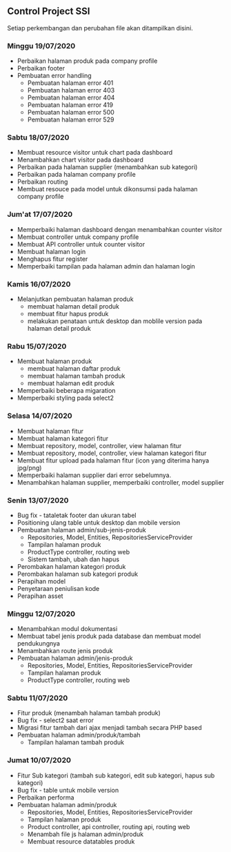 ## Control Project SSI

Setiap perkembangan dan perubahan file akan ditampilkan disini.

<h3><b>Minggu 19/07/2020</b></h3>

<ul> 
    <li>Perbaikan halaman produk pada company profile</li>
    <li>Perbaikan footer</li>
    <li>
        Pembuatan error handling
        <ul>
            <li>Pembuatan halaman error 401</li>
            <li>Pembuatan halaman error 403</li>
            <li>Pembuatan halaman error 404</li>
            <li>Pembuatan halaman error 419</li>
            <li>Pembuatan halaman error 500</li>
            <li>Pembuatan halaman error 529</li>
        </ul>
    </li>
</ul>

<h3><b>Sabtu 18/07/2020</b></h3>

<ul> 
    <li>Membuat resource visitor untuk chart pada dashboard</li>
    <li>Menambahkan chart visitor pada dashboard</li>
    <li>Perbaikan pada halaman supplier (menambahkan sub kategori)</li>
    <li>Perbaikan pada halaman company profile</li>
    <li>Perbaikan routing</li>
    <li>Membuat resouce pada model untuk dikonsumsi pada halaman company profile</li>
</ul>

<h3><b>Jum'at 17/07/2020</b></h3>

<ul> 
    <li>Memperbaiki halaman dashboard dengan menambahkan counter visitor</li>
    <li>Membuat controller untuk company profile</li>
    <li>Membuat API controller untuk counter visitor</li>
    <li>Membuat halaman login</li>
    <li>Menghapus fitur register</li>
    <li>Memperbaiki tampilan pada halaman admin dan halaman login</li>
</ul>

<h3><b>Kamis 16/07/2020</b></h3>

<ul> 
    <li>Melanjutkan pembuatan halaman produk
        <ul>
            <li> membuat halaman detail produk</li>
            <li> membuat fitur hapus  produk</li>
            <li> melakukan penataan untuk desktop dan moblile version pada halaman detail produk</li>
        </ul>
    </li>
</ul>

<h3><b>Rabu 15/07/2020</b></h3>

<ul> 
    <li>Membuat halaman produk
        <ul>
            <li> membuat halaman daftar produk</li>
            <li> membuat halaman tambah produk</li>
            <li> membuat halaman edit produk</li>
        </ul>
    </li>
    <li>Memperbaiki beberapa migaration</li>
    <li>Memperbaiki styling pada select2</li>
</ul>

<h3><b>Selasa 14/07/2020</b></h3>

<ul> 
    <li>Membuat halaman fitur</li>
    <li>Membuat halaman kategori fitur</li>
    <li>Membuat repository, model, controller, view halaman fitur</li>
    <li>Membuat repository, model, controller, view halaman kategori fitur</li>
    <li>Membuat fitur upload pada halaman fitur (icon yang diterima hanya jpg/png)</li>
    <li>Memperbaiki halaman supplier dari error sebelumnya.</li>
    <li>Menambahkan halaman supplier, memperbaiki controller, model supplier</li>
</ul>

<h3><b>Senin 13/07/2020</b></h3>

<ul> 
    <li>Bug fix - tataletak footer dan ukuran tabel</li>
    <li>Positioning ulang table untuk desktop dan mobile version</li>
    <li>
        Pembuatan halaman admin/sub-jenis-produk
        <ul>
            <li>Repositories, Model, Entities, RepositoriesServiceProvider</li>
            <li>Tampilan halaman produk</li>
            <li>ProductType controller, routing web</li>
            <li>Sistem tambah, ubah dan hapus</li>
        </ul>
    </li>
    <li>Perombakan halaman kategori produk</li>
    <li>Perombakan halaman sub kategori produk</li>
    <li>Perapihan model</li>
    <li>Penyetaraan peniulisan kode</li>
    <li>Perapihan asset</li>
</ul>

<h3><b>Minggu 12/07/2020</b></h3>

<ul> 
    <li>Menambahkan modul dokumentasi</li>
    <li>Membuat tabel jenis produk pada database dan membuat model pendukungnya</li>
    <li>Menambahkan route jenis produk</li>
    <li>
        Pembuatan halaman admin/jenis-produk
        <ul>
            <li>Repositories, Model, Entities, RepositoriesServiceProvider</li>
            <li>Tampilan halaman produk</li>
            <li>ProductType controller, routing web</li>
        </ul>
    </li>
</ul>

<h3><b>Sabtu 11/07/2020</b></h3>

<ul> 
    <li>Fitur produk (menambah halaman tambah produk)</li>
    <li>Bug fix - select2 saat error</li>
    <li>Migrasi fitur tambah dari ajax menjadi tambah secara PHP based</li>
    <li>
        Pembuatan halaman admin/produk/tambah
        <ul>
            <li>Tampilan halaman tambah produk</li>
        </ul>
    </li>
</ul>

<h3><b>Jumat 10/07/2020</b></h3>

<ul> 
    <li>Fitur Sub kategori (tambah sub kategori, edit sub kategori, hapus sub kategori)</li>
    <li>Bug fix - table untuk mobile version</li>
    <li>Perbaikan performa </li>
    <li>
        Pembuatan halaman admin/produk
        <ul>
            <li>Repositories, Model, Entities, RepositoriesServiceProvider</li>
            <li>Tampilan halaman produk</li>
            <li>Product controller, api controller, routing api, routing web</li>
            <li>Menambah file js halaman admin/produk</li>
            <li>Membuat resource datatables produk</li>
        </ul>
    </li>
</ul>
